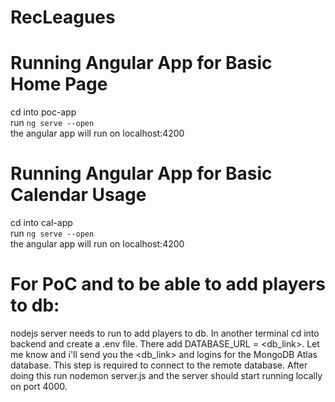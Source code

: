 # RecLeagues
# Running Angular App for Basic Home Page
cd into poc-app    
run `ng serve --open`     
the angular app will run on localhost:4200

# Running Angular App for Basic Calendar Usage
cd into cal-app    
run `ng serve --open`     
the angular app will run on localhost:4200

# For PoC and to be able to add players to db:
nodejs server needs to run to add players to db. In another terminal cd into backend and create a .env file. There add DATABASE_URL = <db_link>. Let me know and i'll send you the <db_link> and logins for the MongoDB Atlas database. This step is required to connect to the remote database. After doing this run nodemon server.js and the server should start running locally on port 4000.
